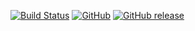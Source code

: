 [![Build Status](https://travis-ci.org/AshishBhoi/webblog.svg?branch=master)](https://travis-ci.org/AshishBhoi/webblog)
[![GitHub](https://img.shields.io/github/license/mashape/apistatus.svg)](https://github.com/AshishBhoi/KotlinApp1/blob/master/LICENSE)
[![GitHub release](https://img.shields.io/github/release/AshishBhoi/KotlinApp1.svg)](https://github.com/AshishBhoi/KotlinApp1/releases)
